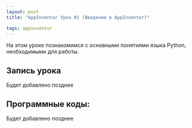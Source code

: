 ```yaml
---
layout: post
title: "AppInventor Урок #1 (Введение в AppInventor)"

tags: appinventor
---
```


На этом уроке познакомимся с основными понятиями языка Python, необходимыми для работы.

## Запись урока
Будет добавлено позднее

## Программные коды:
Будет добавлено позднее

